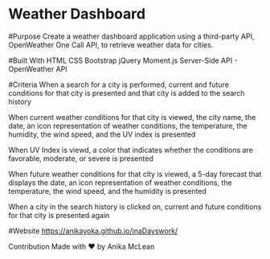 # Weather Dashboard

#Purpose
Create a weather dashboard application using a third-party API, OpenWeather One Call API, to retrieve weather data for cities. 

#Built With
HTML
CSS
Bootstrap
jQuery
Moment.js
Server-Side API - OpenWeather API

#Criteria
When a search for a city is performed, current and future conditions for that city is presented and that city is added to the search history
 
When current weather conditions for that city is viewed, the city name, the date, an icon representation of weather conditions, the temperature, the humidity, the wind speed, and the UV index is presented

When UV Index is viewd, a color that indicates whether the conditions are favorable, moderate, or severe is presented

When future weather conditions for that city is viewed, a 5-day forecast that displays the date, an icon representation of weather conditions, the temperature, the wind speed, and the humidity is presented

When a city in the search history is clicked on, current and future conditions for that city is presented again



#Website
https://anikayoka.github.io/inaDayswork/




Contribution
Made with ❤️ by Anika McLean
